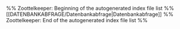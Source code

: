 %% Zoottelkeeper: Beginning of the autogenerated index file list %%
[[DATENBANKABFRAGE/Datenbankabfrage|Datenbankabfrage]]
%% Zoottelkeeper: End of the autogenerated index file list %%

